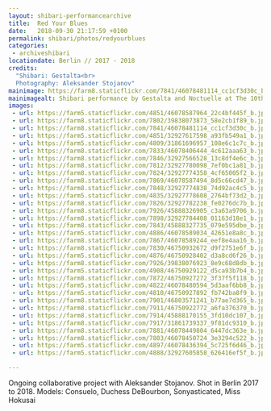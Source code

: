 ```yaml
---
layout: shibari-performancearchive
title:  Red Your Blues
date:   2018-09-30 21:17:59 +0100
permalink: shibari/photos/redyourblues
categories:
 - archiveshibari
locationdate: Berlin // 2017 - 2018
credits:
  "Shibari: Gestalta<br>
  Photography: Aleksander Stojanov"
mainimage: https://farm8.staticflickr.com/7841/46078481114_cc1cf3d30c_b.jpg
mainimagealt: Shibari performance by Gestalta and Noctuelle at The 10th Eurix, Berlin, March 2017
images:
 - url: https://farm5.staticflickr.com/4851/46078587964_22c4bf445f_b.jpg
 - url: https://farm8.staticflickr.com/7802/39838073873_58e2cb1f89_b.jpg
 - url: https://farm8.staticflickr.com/7841/46078481114_cc1cf3d30c_b.jpg
 - url: https://farm5.staticflickr.com/4851/32927617598_a93fb549a1_b.jpg
 - url: https://farm5.staticflickr.com/4809/31861696957_108e6c1c7c_b.jpg
 - url: https://farm8.staticflickr.com/7833/46078406444_4c612aaa63_b.jpg
 - url: https://farm8.staticflickr.com/7846/32927566528_13c8df4e6c_b.jpg
 - url: https://farm8.staticflickr.com/7812/32927780098_7ef0bc1a81_b.jpg
 - url: https://farm8.staticflickr.com/7824/32927774358_4cf65005f2_b.jpg
 - url: https://farm8.staticflickr.com/7869/46078587494_8d5c66cd47_b.jpg
 - url: https://farm8.staticflickr.com/7848/32927774838_74d92ac4c5_b.jpg
 - url: https://farm5.staticflickr.com/4835/32927778608_2764bf73d2_b.jpg
 - url: https://farm8.staticflickr.com/7826/32927782238_fe0276dc7b_b.jpg
 - url: https://farm8.staticflickr.com/7926/45888326905_c3a63a9706_b.jpg
 - url: https://farm8.staticflickr.com/7898/32927784408_01163d18e1_b.jpg
 - url: https://farm8.staticflickr.com/7843/45888327735_079e595dbe_b.jpg
 - url: https://farm5.staticflickr.com/4886/46078589034_42651e8a8c_b.jpg
 - url: https://farm8.staticflickr.com/7867/46078589244_eef8e4aa16_b.jpg
 - url: https://farm8.staticflickr.com/7830/46750932672_d9f2751e6f_b.jpg
 - url: https://farm5.staticflickr.com/4876/46750928402_d3a8cd6f26_b.jpg
 - url: https://farm8.staticflickr.com/7926/39838076923_8e9c68d8db_b.jpg
 - url: https://farm5.staticflickr.com/4908/46750929122_d5ca93b7b4_b.jpg
 - url: https://farm8.staticflickr.com/7872/46750927272_3f37f5f118_b.jpg
 - url: https://farm5.staticflickr.com/4822/46078480594_5d3aaf6bb8_b.jpg
 - url: https://farm5.staticflickr.com/4810/46750927892_fb742ba8f9_b.jpg
 - url: https://farm8.staticflickr.com/7901/46803571241_b77ae7d365_b.jpg
 - url: https://farm8.staticflickr.com/7911/46750922772_a6fa376370_b.jpg
 - url: https://farm8.staticflickr.com/7914/45888170155_3fd10dc107_b.jpg
 - url: https://farm8.staticflickr.com/7917/31861739337_9f81dc9310_b.jpg
 - url: https://farm8.staticflickr.com/7881/46078449804_6447dc363e_b.jpg
 - url: https://farm8.staticflickr.com/7803/46078450724_3e3294c522_b.jpg
 - url: https://farm5.staticflickr.com/4897/46078436394_5c725f6d46_b.jpg
 - url: https://farm5.staticflickr.com/4888/32927605858_626416ef5f_b.jpg

---
```

Ongoing collaborative project with Aleksander Stojanov. Shot in Berlin 2017 to 2018.
Models: Consuelo, Duchess DeBourbon, Sonyasticated, Miss Hokusai
